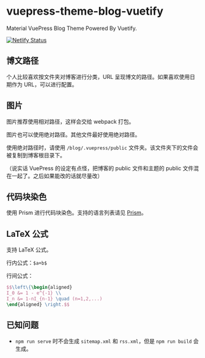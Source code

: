 # vuepress-theme-blog-vuetify

Material VuePress Blog Theme Powered By Vuetify.

[![Netlify Status](https://api.netlify.com/api/v1/badges/1c1bdacd-89b2-4b60-a19d-58929dab5f16/deploy-status)](https://app.netlify.com/sites/vuepress-theme-blog-vuetify/deploys)

## 博文路径

个人比较喜欢按文件夹对博客进行分类，URL 呈现博文的路径。如果喜欢使用日期作为 URL，可以进行配置。

## 图片

图片推荐使用相对路径，这样会交给 webpack 打包。

图片也可以使用绝对路径。其他文件最好使用绝对路径。

使用绝对路径时，请使用 `/blog/.vuepress/public` 文件夹。该文件夹下的文件会被复制到博客根目录下。

（说实话 VuePress 的设定有点怪，把博客的 public 文件和主题的 public 文件混在一起了。之后如果能改的话就尽量改）

## 代码块染色

使用 Prism 进行代码块染色。支持的语言列表请见 [Prism](https://prismjs.com/#languages-list)。

## LaTeX 公式

支持 LaTeX 公式。

行内公式：`$a+b$`

行间公式：

```latex
$$\left\{\begin{aligned}
I_0 &= 1 - e^{-1} \\
I_n &= 1-nI_{n-1} \quad (n=1,2,...)
\end{aligned} \right.$$
```

## 已知问题

* `npm run serve` 时不会生成 `sitemap.xml` 和 `rss.xml`，但是 `npm run build` 会生成。
